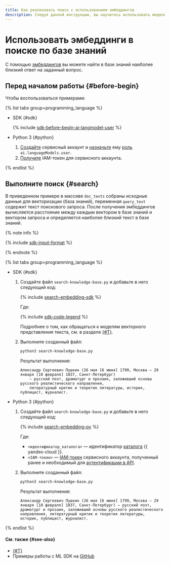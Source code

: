 ```yaml
---
title: Как реализовать поиск с использованием эмбеддингов
description: Следуя данной инструкции, вы научитесь использовать модели векторного представления текста {{ foundation-models-full-name }} для реализации поиска по базе знаний с помощью эмбеддингов.
---
```


# Использовать эмбеддинги в поиске по базе знаний

С помощью [эмбеддингов](../../concepts/embeddings.md) вы можете найти в базе знаний наиболее близкий ответ на заданный вопрос.

## Перед началом работы {#before-begin}

Чтобы воспользоваться примерами:

{% list tabs group=programming_language %}

- SDK {#sdk}

  {% include [sdk-before-begin-ai-langmodel-user](../../../_includes/foundation-models/sdk-before-begin-ai-langmodel-user.md) %}

- Python 3 {#python}

  1. [Создайте](../../../iam/operations/sa/create.md) сервисный аккаунт и [назначьте](../../../iam/operations/sa/assign-role-for-sa.md) ему [роль](../../security/index.md#languageModels-user) `ai.languageModels.user`.
  1. [Получите](../../../iam/operations/iam-token/create-for-sa.md) IAM-токен для сервисного аккаунта.

{% endlist %}

## Выполните поиск {#search}

В приведенном примере в массиве `doc_texts` собраны исходные данные для векторизации (база знаний), переменная `query_text` содержит текст поискового запроса. После получения эмбеддингов вычисляется расстояние между каждым вектором в базе знаний и вектором запроса и определяется наиболее близкий текст в базе знаний.

{% note info %}

{% include [sdk-input-format](../../../_includes/foundation-models/sdk-input-format.md) %}

{% endnote %}

{% list tabs group=programming_language %}

- SDK {#sdk}

  1. Создайте файл `search-knowledge-base.py` и добавьте в него следующий код:

      {% include [search-embedding-sdk](../../../_includes/foundation-models/examples/search-embedding-sdk.md) %}

      Где:

      {% include [sdk-code-legend](../../../_includes/foundation-models/examples/sdk-code-legend.md) %}

      Подробнее о том, как обращаться к моделям векторного представления текста, см. в разделе [{#T}](../../concepts/embeddings.md#addressing-models).

  1. Выполните созданный файл:

      ```bash
      python3 search-knowledge-base.py
      ```

      Результат выполнения:

      ```text
      Александр Сергеевич Пушкин (26 мая [6 июня] 1799, Москва — 29 января [10 февраля] 1837, Санкт-Петербург)
          — русский поэт, драматург и прозаик, заложивший основы русского реалистического направления,
          литературный критик и теоретик литературы, историк, публицист, журналист.
      ```

- Python 3 {#python}

  1. Создайте файл `search-knowledge-base.py` и добавьте в него следующий код:

      {% include [search-embedding-py](../../../_includes/foundation-models/examples/search-embedding-py.md) %}

      Где:

      * `<идентификатор_каталога>` — идентификатор [каталога](../../../resource-manager/concepts/resources-hierarchy.md#folder) {{ yandex-cloud }}.
      * `<IAM-токен>` — [IAM-токен](../../../iam/concepts/authorization/iam-token.md) сервисного аккаунта, полученный ранее и необходимый для [аутентификации в API](../../api-ref/authentication.md).

  1. Выполните созданный файл:

      ```bash
      python3 search-knowledge-base.py
      ```

      Результат выполнения:

      ```text
      Александр Сергеевич Пушкин (26 мая [6 июня] 1799, Москва — 29 января [10 февраля] 1837, Санкт-Петербург) — русский поэт, драматург и прозаик, заложивший основы русского реалистического направления, литературный критик и теоретик литературы, историк, публицист, журналист.
      ```

{% endlist %}

#### См. также {#see-also}

* [{#T}](../../concepts/embeddings.md)
* Примеры работы с ML SDK на [GitHub](https://github.com/yandex-cloud/yandex-cloud-ml-sdk/tree/master/examples/sync/text_embeddings)
